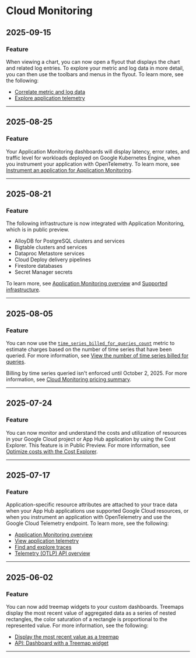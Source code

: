 # Cloud Monitoring

## 2025-09-15

### Feature

When viewing a chart, you can now open a flyout that displays the chart and
related log entries. To explore your metric and log data in more detail,
you can then use the toolbars and menus in the flyout. To learn more,
see the following:

* [Correlate metric and log data](https://cloud.google.com/monitoring/charts/working-with-charts#correlate-telemetry)
* [Explore application telemetry](https://cloud.google.com/monitoring/docs/application-monitoring#explore-application)

---
## 2025-08-25

### Feature

Your Application Monitoring dashboards will display latency, error rates, and
traffic level for workloads deployed on Google Kubernetes Engine, when you
instrument your application with OpenTelemetry. To learn more, see
[Instrument an application for Application Monitoring](https://cloud.google.com/monitoring/docs/instrument-for-application-monitoring).

---
## 2025-08-21

### Feature

The following infrastructure is now integrated with Application Monitoring,
which is in public preview.

* AlloyDB for PostgreSQL clusters and services
* Bigtable clusters and services
* Dataproc Metastore services
* Cloud Deploy delivery pipelines
* Firestore databases
* Secret Manager secrets

To learn more, see
[Application Monitoring overview](https://cloud.google.com/monitoring/docs/about-application-monitoring)
and
[Supported infrastructure](https://cloud.google.com/monitoring/docs/application-monitoring-services).

---
## 2025-08-05

### Feature

You can now use the [`time_series_billed_for_queries_count`](https://cloud.google.com/monitoring/api/metrics_gcp_i_o#monitoring/billing/time_series_billed_for_queries_count)
metric to estimate charges based on the number of time series that have been
queried. For more information, see [View the number of time series billed
for queries](https://cloud.google.com/stackdriver/estimating-bills#mon-billable-api-reads).

Billing by time series queried isn't enforced until October 2, 2025. For
more information, see [Cloud Monitoring pricing summary](https://cloud.google.com/stackdriver/pricing#monitoring-pricing-summary).

---
## 2025-07-24

### Feature

You can now monitor and understand the costs and utilization of resources in
your Google Cloud project or App Hub application
by using the Cost Explorer. This feature is in Public Preview. For more
information, see [Optimize costs with the Cost Explorer](https://cloud.google.com//stackdriver/docs/costs/optimize-costs).

---
## 2025-07-17

### Feature

Application-specific resource attributes are attached to your trace data when
your App Hub applications use supported Google Cloud resources,
or when you instrument an application with OpenTelemetry and use the
Google Cloud Telemetry endpoint. To learn more, see the following:

* [Application Monitoring overview](https://cloud.google.com/monitoring/docs/about-application-monitoring)
* [View application telemetry](https://cloud.google.com/monitoring/docs/application-monitoring)
* [Find and explore traces](https://cloud.google.com/trace/docs/finding-traces)
* [Telemetry (OTLP) API overview](https://cloud.google.com/stackdriver/docs/reference/telemetry/overview)

---
## 2025-06-02

### Feature

You can now add treemap widgets to your custom dashboards. Treemaps display the
most recent value of aggregated data as a series of nested rectangles, the
color saturation of a rectangle is proportional to the represented value.
For more information, see the following:

* [Display the most recent value as a treemap](https://cloud.google.com/monitoring/charts#dashboard_with_a_treemap_widget)
* [API: Dashboard with a Treemap widget](https://cloud.google.com/monitoring/dashboards/api-examples#dashboard_with_a_treemap_widget)

---

